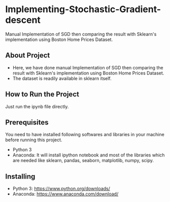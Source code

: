 # Implementing-Stochastic-Gradient-descent
Manual Implementation of SGD then comparing the result with Sklearn's implementation using Boston Home Prices Dataset.

## About Project
* Here, we have done manual Implementation of SGD then comparing the result with Sklearn's implementation using Boston Home Prices Dataset.
* The dataset is readily available in sklearn itself.
## How to Run the Project
Just run the ipynb file directly.
## Prerequisites
You need to have installed following softwares and libraries in your machine before running this project.
* Python 3
* Anaconda: It will install ipython notebook and most of the libraries which are needed like sklearn, pandas, seaborn, matplotlib, numpy, scipy.
## Installing
* Python 3: https://www.python.org/downloads/
* Anaconda: https://www.anaconda.com/download/
